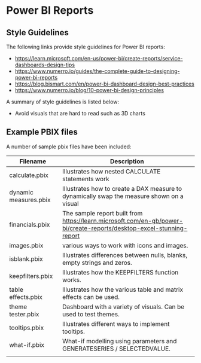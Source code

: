 # Power BI Reports

## Style Guidelines
The following links provide style guidelines for Power BI reports:

- https://learn.microsoft.com/en-us/power-bi/create-reports/service-dashboards-design-tips
- https://www.numerro.io/guides/the-complete-guide-to-designing-power-bi-reports
- https://blog.bismart.com/en/power-bi-dashboard-design-best-practices
- https://www.numerro.io/blog/10-power-bi-design-principles

A summary of style guidelines is listed below:
- Avoid visuals that are hard to read such as 3D charts

## Example PBIX files
A number of sample pbix files have been included:

| Filename              | Description                                                                                                          |
| --------------------- | -------------------------------------------------------------------------------------------------------------------- |
| calculate.pbix        | Illustrates how nested CALCULATE statements work                                                                     |
| dynamic measures.pbix | Illustrates how to create a DAX measure to dynamically swap the measure shown on a visual                            |
| financials.pbix       | The sample report built from https://learn.microsoft.com/en-gb/power-bi/create-reports/desktop-excel-stunning-report |
| images.pbix           | various ways to work with icons and images.                                                                          |
| isblank.pbix          | Illustrates differences between nulls, blanks, empty strings and zeros.                                              |
| keepfilters.pbix      | Illustrates how the KEEPFILTERS function works.                                                                      |
| table effects.pbix    | Illustrates how the various table and matrix effects can be used.                                                    |
| theme tester.pbix     | Dashboard with a variety of visuals. Can be used to test themes.                                                     |
| tooltips.pbix         | Illustrates different ways to implement tooltips.                                                                    |
| what-if.pbix          | What-if modelling using parameters and GENERATESERIES / SELECTEDVALUE.                                               |
|                       |                                                                                                                      |